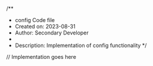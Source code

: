 /**
 * config Code file
 * Created on: 2023-08-31
 * Author: Secondary Developer
 *
 * Description: Implementation of config functionality
 */
 
// Implementation goes here

